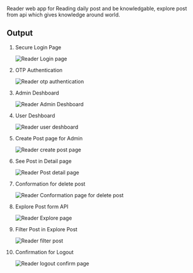 Reader web app for Reading daily post and be knowledgable, explore post from api which gives knowledge around world.

## Output

1. Secure Login Page
   
    ![Reader Login page](https://github.com/user-attachments/assets/6d04b833-3766-4f56-848e-4142d581081d)

2. OTP Authentication

    ![Reader otp authentication](https://github.com/user-attachments/assets/ce962035-8e96-40a2-9679-0977fa192fbd)

3. Admin Deshboard

    ![Reader Admin Deshboard](https://github.com/user-attachments/assets/7c4c0a9e-7313-41a4-bf75-da07d4b549ff)

4. User Deshboard

   ![Reader user deshboard](https://github.com/user-attachments/assets/0865302e-41d0-4504-bfce-20d9ed773c92)

5. Create Post page for Admin

   ![Reader create post page](https://github.com/user-attachments/assets/09b3d458-dd96-458b-8b1a-4bb3c8451c47)

6. See Post in Detail page

   ![Reader Post detail page](https://github.com/user-attachments/assets/55eb5cbe-f4ff-4eff-91b8-733e5feb6f04)

7. Conformation for delete post

   ![Reader Conformation page for delete post](https://github.com/user-attachments/assets/49d97c46-4dae-45cb-9f16-b472322dcbb3)

8. Explore Post form API

   ![Reader Explore page](https://github.com/user-attachments/assets/51432171-6e93-44ad-9a4b-c3bc77447cc0)

9. Filter Post in Explore Post

   ![Reader filter post](https://github.com/user-attachments/assets/7e969a6e-e498-4431-a152-14585fd92668)

10. Confirmation for Logout

    ![Reader logout confirm page](https://github.com/user-attachments/assets/3a97e438-49b8-4ea0-b720-e8ab08fb9855)
